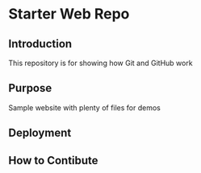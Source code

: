 # Starter Web Repo

## Introduction

This repository is for showing how Git and GitHub work

## Purpose

Sample website with plenty of files for demos

## Deployment

## How to Contibute